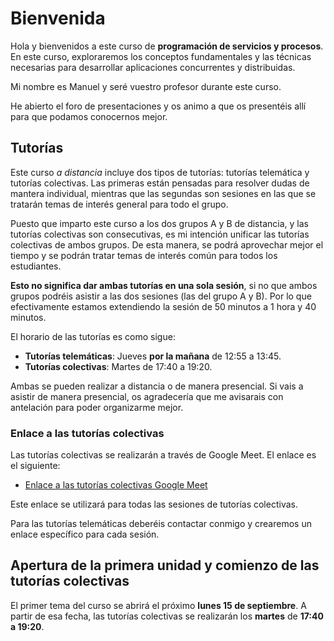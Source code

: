 # Bienvenida

Hola y bienvenidos a este curso de **programación de servicios y procesos**. En este curso, exploraremos los conceptos fundamentales y las técnicas necesarias para desarrollar aplicaciones concurrentes y distribuidas.

Mi nombre es Manuel y seré vuestro profesor durante este curso.

He abierto el foro de presentaciones y os animo a que os presentéis allí para que podamos conocernos mejor.

## Tutorías

Este curso _a distancia_ incluye dos tipos de tutorías: tutorías telemática y tutorías colectivas. Las primeras están pensadas para resolver dudas de mantera individual, mientras que las segundas son sesiones en las que se tratarán temas de interés general para todo el grupo.

Puesto que imparto este curso a los dos grupos A y B de distancia, y las tutorías colectivas son consecutivas, es mi intención unificar las tutorías colectivas de ambos grupos. De esta manera, se podrá aprovechar mejor el tiempo y se podrán tratar temas de interés común para todos los estudiantes.

**Esto no significa dar ambas tutorías en una sola sesión**, si no que ambos grupos podréis asistir a las dos sesiones (las del grupo A y B). Por lo que efectivamente estamos extendiendo la sesión de 50 minutos a 1 hora y 40 minutos.

El horario de las tutorías es como sigue:

* **Tutorías telemáticas**: Jueves **por la mañana** de 12:55 a 13:45.
* **Tutorías colectivas**: Martes de 17:40 a 19:20.

Ambas se pueden realizar a distancia o de manera presencial. Si vais a asistir de manera presencial, os agradecería que me avisarais con antelación para poder organizarme mejor.

### Enlace a las tutorías colectivas

Las tutorías colectivas se realizarán a través de Google Meet. El enlace es el siguiente:

* [Enlace a las tutorías colectivas Google Meet](https://meet.google.com/prm-abwv-wzt)

Este enlace se utilizará para todas las sesiones de tutorías colectivas.

Para las tutorías telemáticas deberéis contactar conmigo y crearemos un enlace específico para cada sesión.

## Apertura de la primera unidad y comienzo de las tutorías colectivas

El primer tema del curso se abrirá el próximo **lunes 15 de septiembre**. A partir de esa fecha, las tutorías colectivas se realizarán los **martes** de **17:40 a 19:20**.
